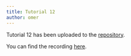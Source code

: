 ```yaml
---
title: Tutorial 12
author: omer
---
```


Tutorial 12 has been uploaded to the [repository](https://github.com/vistalab-technion/cs236860-tutorials).

You can find the recording [here](https://vistalab-technion.github.io/cs236860/tutorials/recordings).
